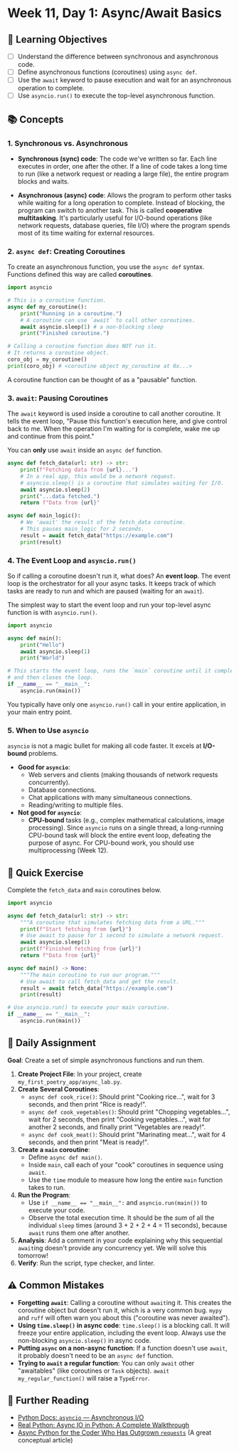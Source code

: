 # Week 11, Day 1: Async/Await Basics

## 🎯 Learning Objectives
- [ ] Understand the difference between synchronous and asynchronous code.
- [ ] Define asynchronous functions (coroutines) using `async def`.
- [ ] Use the `await` keyword to pause execution and wait for an asynchronous operation to complete.
- [ ] Use `asyncio.run()` to execute the top-level asynchronous function.

## 📚 Concepts

### 1. Synchronous vs. Asynchronous
- **Synchronous (sync) code**: The code we've written so far. Each line executes in order, one after the other. If a line of code takes a long time to run (like a network request or reading a large file), the entire program blocks and waits.

- **Asynchronous (async) code**: Allows the program to perform other tasks while waiting for a long operation to complete. Instead of blocking, the program can switch to another task. This is called **cooperative multitasking**. It's particularly useful for I/O-bound operations (like network requests, database queries, file I/O) where the program spends most of its time waiting for external resources.

### 2. `async def`: Creating Coroutines
To create an asynchronous function, you use the `async def` syntax. Functions defined this way are called **coroutines**.

```python
import asyncio

# This is a coroutine function.
async def my_coroutine():
    print("Running in a coroutine.")
    # A coroutine can use `await` to call other coroutines.
    await asyncio.sleep(1) # a non-blocking sleep
    print("Finished coroutine.")

# Calling a coroutine function does NOT run it.
# It returns a coroutine object.
coro_obj = my_coroutine()
print(coro_obj) # <coroutine object my_coroutine at 0x...>
```
A coroutine function can be thought of as a "pausable" function.

### 3. `await`: Pausing Coroutines
The `await` keyword is used inside a coroutine to call another coroutine. It tells the event loop, "Pause this function's execution here, and give control back to me. When the operation I'm waiting for is complete, wake me up and continue from this point."

You can **only** use `await` inside an `async def` function.

```python
async def fetch_data(url: str) -> str:
    print(f"Fetching data from {url}...")
    # In a real app, this would be a network request.
    # asyncio.sleep() is a coroutine that simulates waiting for I/O.
    await asyncio.sleep(2)
    print("...data fetched.")
    return f"Data from {url}"

async def main_logic():
    # We 'await' the result of the fetch_data coroutine.
    # This pauses main_logic for 2 seconds.
    result = await fetch_data("https://example.com")
    print(result)
```

### 4. The Event Loop and `asyncio.run()`
So if calling a coroutine doesn't run it, what does? An **event loop**. The event loop is the orchestrator for all your async tasks. It keeps track of which tasks are ready to run and which are paused (waiting for an `await`).

The simplest way to start the event loop and run your top-level async function is with `asyncio.run()`.

```python
import asyncio

async def main():
    print("Hello")
    await asyncio.sleep(1)
    print("World")

# This starts the event loop, runs the `main` coroutine until it completes,
# and then closes the loop.
if __name__ == "__main__":
    asyncio.run(main())
```
You typically have only one `asyncio.run()` call in your entire application, in your main entry point.

### 5. When to Use `asyncio`
`asyncio` is not a magic bullet for making all code faster. It excels at **I/O-bound** problems.
- **Good for `asyncio`**:
  - Web servers and clients (making thousands of network requests concurrently).
  - Database connections.
  - Chat applications with many simultaneous connections.
  - Reading/writing to multiple files.
- **Not good for `asyncio`**:
  - **CPU-bound** tasks (e.g., complex mathematical calculations, image processing). Since `asyncio` runs on a single thread, a long-running CPU-bound task will block the entire event loop, defeating the purpose of async. For CPU-bound work, you should use multiprocessing (Week 12).

## 🔹 Quick Exercise

Complete the `fetch_data` and `main` coroutines below.

```python
import asyncio

async def fetch_data(url: str) -> str:
    """A coroutine that simulates fetching data from a URL."""
    print(f"Start fetching from {url}")
    # Use await to pause for 1 second to simulate a network request.
    await asyncio.sleep(1)
    print(f"Finished fetching from {url}")
    return f"Data from {url}"

async def main() -> None:
    """The main coroutine to run our program."""
    # Use await to call fetch_data and get the result.
    result = await fetch_data("https://example.com")
    print(result)

# Use asyncio.run() to execute your main coroutine.
if __name__ == "__main__":
    asyncio.run(main())
```

## 📝 Daily Assignment
**Goal**: Create a set of simple asynchronous functions and run them.

1.  **Create Project File**: In your project, create `my_first_poetry_app/async_lab.py`.
2.  **Create Several Coroutines**:
    -   `async def cook_rice()`: Should print "Cooking rice...", wait for 3 seconds, and then print "Rice is ready!".
    -   `async def cook_vegetables()`: Should print "Chopping vegetables...", wait for 2 seconds, then print "Cooking vegetables...", wait for another 2 seconds, and finally print "Vegetables are ready!".
    -   `async def cook_meat()`: Should print "Marinating meat...", wait for 4 seconds, and then print "Meat is ready!".
3.  **Create a `main` coroutine**:
    -   Define `async def main()`.
    -   Inside `main`, call each of your "cook" coroutines in sequence using `await`.
    -   Use the `time` module to measure how long the entire `main` function takes to run.
4.  **Run the Program**:
    -   Use `if __name__ == "__main__":` and `asyncio.run(main())` to execute your code.
    -   Observe the total execution time. It should be the *sum* of all the individual `sleep` times (around 3 + 2 + 2 + 4 = 11 seconds), because `await` runs them one after another.
5.  **Analysis**: Add a comment in your code explaining why this sequential `await`ing doesn't provide any concurrency yet. We will solve this tomorrow!
6.  **Verify**: Run the script, type checker, and linter.

## ⚠️ Common Mistakes
- **Forgetting `await`**: Calling a coroutine without `await`ing it. This creates the coroutine object but doesn't run it, which is a very common bug. `mypy` and `ruff` will often warn you about this ("coroutine was never awaited").
- **Using `time.sleep()` in async code**: `time.sleep()` is a blocking call. It will freeze your entire application, including the event loop. Always use the non-blocking `asyncio.sleep()` in async code.
- **Putting `async` on a non-async function**: If a function doesn't use `await`, it probably doesn't need to be an `async def` function.
- **Trying to `await` a regular function**: You can only `await` other "awaitables" (like coroutines or `Task` objects). `await my_regular_function()` will raise a `TypeError`.

## 📖 Further Reading
- [Python Docs: `asyncio` — Asynchronous I/O](https://docs.python.org/3/library/asyncio.html)
- [Real Python: Async IO in Python: A Complete Walkthrough](https://realpython.com/async-io-python/)
- [Async Python for the Coder Who Has Outgrown `requests`](https://lucumr.pocoo.org/2016/10/30/i-dont-understand-asyncio/) (A great conceptual article)
